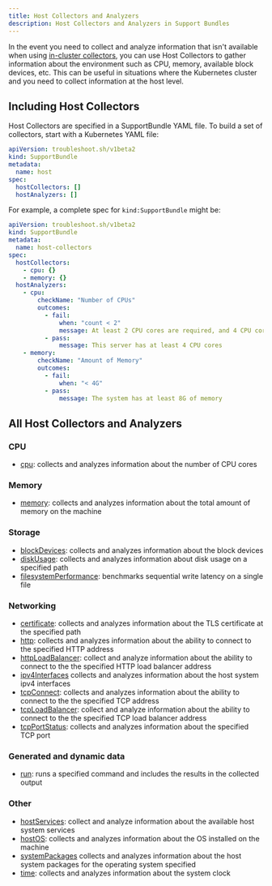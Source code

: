 ```yaml
---
title: Host Collectors and Analyzers
description: Host Collectors and Analyzers in Support Bundles
---
```


In the event you need to collect and analyze information that isn't available when using [in-cluster collectors](/collect/all), you can use Host Collectors to gather information about the environment such as CPU, memory, available block devices, etc. This can be useful in situations where the Kubernetes cluster and you need to collect information at the host level.

## Including Host Collectors

Host Collectors are specified in a SupportBundle YAML file. To build a set of collectors, start with a Kubernetes YAML file:

```yaml
apiVersion: troubleshoot.sh/v1beta2
kind: SupportBundle
metadata:
  name: host
spec:
  hostCollectors: []
  hostAnalyzers: []
```

For example, a complete spec for `kind:SupportBundle` might be:

```yaml
apiVersion: troubleshoot.sh/v1beta2
kind: SupportBundle
metadata:
  name: host-collectors
spec:
  hostCollectors:
    - cpu: {}
    - memory: {}
  hostAnalyzers:
    - cpu:
        checkName: "Number of CPUs"
        outcomes:
          - fail:
              when: "count < 2"
              message: At least 2 CPU cores are required, and 4 CPU cores are recommended
          - pass:
              message: This server has at least 4 CPU cores
    - memory:
        checkName: "Amount of Memory"
        outcomes:
          - fail:
              when: "< 4G"
          - pass:
              message: The system has at least 8G of memory
```

## All Host Collectors and Analyzers

### CPU 
- [cpu](./cpu): collects and analyzes information about the number of CPU cores

### Memory
- [memory](./memory): collects and analyzes information about the total amount of memory on the machine

### Storage
- [blockDevices](./blockDevices): collects and analyzes information about the block devices
- [diskUsage](./diskUsage): collects and analyzes information about disk usage on a specified path
- [filesystemPerformance](./filesystemPerformance): benchmarks sequential write latency on a single file

### Networking
- [certificate](./certificate): collects and analyzes information about the TLS certificate at the specified path
- [http](./http): collects and analyzes information about the ability to connect to the specified HTTP address
- [httpLoadBalancer](./httpLoadBalancer): collect and analyze information about the ability to connect to the the specified HTTP load balancer address
- [ipv4Interfaces](./ipv4Interfaces) collects and analyzes information about the host system ipv4 interfaces
- [tcpConnect](./tcpConnect): collects and analyzes information about the ability to connect to the the specified TCP address
- [tcpLoadBalancer](./tcpLoadBalancer): collect and analyze information about the ability to connect to the the specified TCP load balancer address
- [tcpPortStatus](./tcpPortStatus): collects and analyzes information about the specified TCP port

### Generated and dynamic data
- [run](./run): runs a specified command and includes the results in the collected output

### Other
- [hostServices](./hostServices): collect and analyze information about the available host system services
- [hostOS](./hostOS): collects and analyzes information about the OS installed on the machine
- [systemPackages](./systemPackages) collects and analyzes information about the host system packages for the operating system specified
- [time](./time): collects and analyzes information about the system clock
